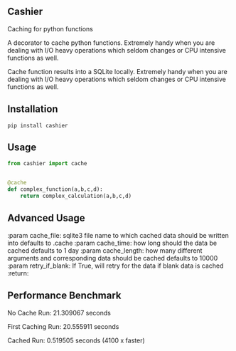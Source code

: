 Cashier
-------
Caching for python functions

A decorator to cache python functions. Extremely handy when you are dealing with I/O heavy operations which seldom changes or CPU intensive functions as well.

Cache function results into a SQLite locally. Extremely handy when you are dealing with I/O heavy operations
which seldom changes or CPU intensive functions as well.


Installation
------------

```pip install cashier```


Usage
-----
```python
from cashier import cache


@cache
def complex_function(a,b,c,d):
    return complex_calculation(a,b,c,d)
```

Advanced Usage
---------

:param cache_file: sqlite3 file name to which cached data should be written into
    defaults to .cache
:param cache_time: how long should the data be cached
    defaults to 1 day
:param cache_length: how many different arguments and corresponding data should be cached
    defaults to 10000
:param retry_if_blank: If True, will retry for the data if blank data is cached
:return:

Performance Benchmark
---------------------

No Cache Run: 21.309067 seconds

First Caching Run: 20.555911 seconds

Cached Run: 0.519505 seconds (4100 x faster)
